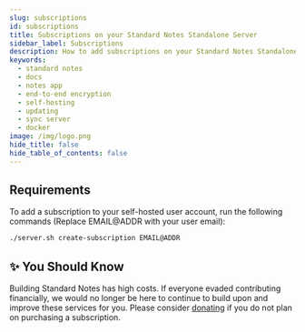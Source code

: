 ```yaml
---
slug: subscriptions
id: subscriptions
title: Subscriptions on your Standard Notes Standalone Server
sidebar_label: Subscriptions
description: How to add subscriptions on your Standard Notes Standalone Server.
keywords:
  - standard notes
  - docs
  - notes app
  - end-to-end encryption
  - self-hosting
  - updating
  - sync server
  - docker
image: /img/logo.png
hide_title: false
hide_table_of_contents: false
---
```


## Requirements

To add a subscription to your self-hosted user account, run the following commands (Replace EMAIL@ADDR with your user email):

```bash
./server.sh create-subscription EMAIL@ADDR
```

## ✨ You Should Know
Building Standard Notes has high costs. If everyone evaded contributing financially, we would no longer be here to continue to build upon and improve these services for you. Please consider [donating](https://standardnotes.com/donate) if you do not plan on purchasing a subscription.
